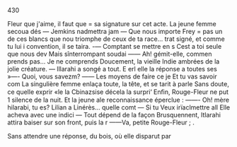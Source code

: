 430

Fleur que j'aime, il faut que =
sa signature sur cet acte.
La jeune femme secoua dés
— Jemkins nadmettra jam
— Que nous importe Frey =
pas un de ces blancs que nou
triomphe de ceux de ta race...
trat signé, et comme tu lui i
convention, il se taira.
-— Comptant se mettre en s
Cest a toi seule que nous dev
Mais sînterrompant soudai
—— Ah! gémit-elle, commen
prends pas... Je ne comprends
Doucement, la vieille Indie
ambrées de la jolie créature.
— lllarahi a songé a tout. E
erl elle la réponse a toutes ses
»—- Quoi, vous savezm?
—— Les moyens de faire ce
je  Et tu vas savoir com
La singulière femme enlaça
toute, la tête, et se tarit à parle
Sans doute, ce quelle exprir
«le la Cbinazsise décela la surpri‘
Enﬁn, Rouge-Fleur ne put 1
silence de la nuit. Et la jeune
ale reconnaissance éperclue :
——- Oh! mère hilarabi, tu es?
Lilian a Linérès... quelle comt
— Si tu Veux irïaclmettre all
Elle acheva avec une indici
— Tout dépend de la façon
Brusquennent, ltlarahi attira
baiser sur son front, puis la r
——Va, petite Rouge-Fleur ; .

Sans attendre une réponse,
du bois, où elle disparut par

